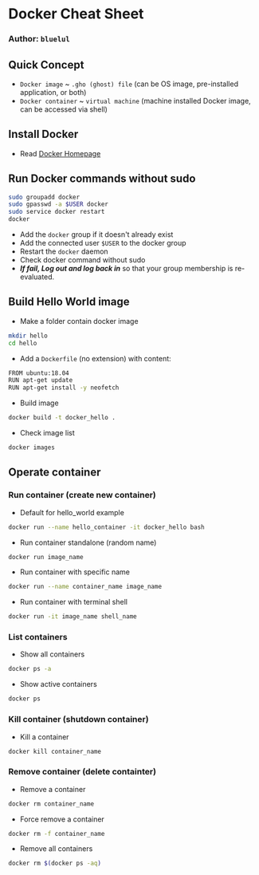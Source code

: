 # Docker Cheat Sheet
### Author: `bluelul`

## Quick Concept
- `Docker image` ~ `.gho (ghost) file` (can be OS image, pre-installed application, or both)
- `Docker container` ~ `virtual machine` (machine installed Docker image, can be accessed via shell)

## Install Docker
- Read [Docker Homepage](https://docs.docker.com/engine/install/)

## Run Docker commands without sudo
```bash
sudo groupadd docker
sudo gpasswd -a $USER docker
sudo service docker restart
docker
```
- Add the `docker` group if it doesn't already exist
- Add the connected user `$USER` to the docker group
- Restart the `docker` daemon
- Check docker command without sudo
- ***If fail, Log out and log back in*** so that your group membership is re-evaluated.

## Build Hello World image
- Make a folder contain docker image
```bash
mkdir hello
cd hello
```
- Add a `Dockerfile` (no extension) with content:
```bash
FROM ubuntu:18.04
RUN apt-get update
RUN apt-get install -y neofetch
```
- Build image
```bash
docker build -t docker_hello .
```
- Check image list
```bash
docker images
```

## Operate container
### Run container (create new container)
- Default for hello_world example
```bash
docker run --name hello_container -it docker_hello bash
```
- Run container standalone (random name)
```bash
docker run image_name
```
- Run container with specific name 
```bash
docker run --name container_name image_name
```
- Run container with terminal shell
```bash
docker run -it image_name shell_name
```
### List containers
- Show all containers
```bash
docker ps -a
```
- Show active containers
```bash
docker ps
```
### Kill container (shutdown container)
- Kill a container
```bash
docker kill container_name
```
### Remove container (delete containter)
- Remove a container
```bash
docker rm container_name
```
- Force remove a container
```bash
docker rm -f container_name
```
- Remove all containers
```bash
docker rm $(docker ps -aq)
```

